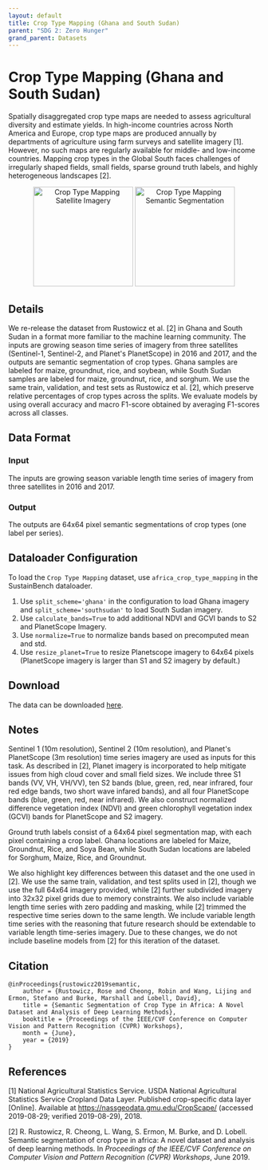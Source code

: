 ```yaml
---
layout: default
title: Crop Type Mapping (Ghana and South Sudan)
parent: "SDG 2: Zero Hunger"
grand_parent: Datasets
---
```


# Crop Type Mapping (Ghana and South Sudan)

Spatially disaggregated crop type maps are needed to assess agricultural diversity and estimate yields. In high-income countries across North America and Europe, crop type maps are produced annually by departments of agriculture using farm surveys and satellite imagery [1]. However, no such maps are regularly available for middle- and low-income countries. Mapping crop types in the Global South faces challenges of irregularly shaped fields, small fields, sparse ground truth labels, and highly heterogeneous landscapes [2].

<p style="text-align: center">
    <img src="{{ site.baseurl }}/assets/images/africa-croptype1.png" width="200" title="Crop Type Mapping Satellite Imagery">
    <img src="{{ site.baseurl }}/assets/images/africa-croptype-truth.png" width="200" title="Crop Type Mapping Semantic Segmentation">
</p>

## Details

We re-release the dataset from Rustowicz et al. [2] in Ghana and South Sudan in a format more familiar to the machine learning community. The inputs are growing season time series of imagery from three satellites (Sentinel-1, Sentinel-2, and Planet's PlanetScope) in 2016 and 2017, and the outputs are semantic segmentation of crop types. Ghana samples are labeled for maize, groundnut, rice, and soybean, while South Sudan samples are labeled for maize, groundnut, rice, and sorghum. We use the same train, validation, and test sets as Rustowicz et al. [2], which preserve relative percentages of crop types across the splits. We evaluate models by using overall accuracy and macro F1-score obtained by averaging F1-scores across all classes.

## Data Format
### Input
The inputs are growing season variable length time series of imagery from three satellites in 2016 and 2017.
### Output
The outputs are 64x64 pixel semantic segmentations of crop types (one label per series).

## Dataloader Configuration
To load the ``Crop Type Mapping`` dataset, use ``africa_crop_type_mapping`` in the SustainBench dataloader.
1. Use ``split_scheme='ghana'`` in the configuration to load Ghana imagery and ``split_scheme='southsudan'`` to load South Sudan imagery.
2. Use ``calculate_bands=True`` to add additional NDVI and GCVI bands to S2 and PlanetScope Imagery.
3. Use ``normalize=True`` to normalize bands based on precomputed mean and std.
4. Use ``resize_planet=True`` to resize Planetscope imagery to 64x64 pixels (PlanetScope imagery is larger than S1 and S2 imagery by default.)

## Download
The data can be downloaded [here](https://drive.google.com/drive/folders/1WhVObtFOzYFiXBsbbrEGy1DUtv7ov7wF).

## Notes

Sentinel 1 (10m resolution), Sentinel 2 (10m resolution), and Planet's PlanetScope (3m resolution) time series imagery are used as inputs for this task. As described in [2], Planet imagery is incorporated to help mitigate issues from high cloud cover and small field sizes. We include three S1 bands (VV, VH, VH/VV), ten S2 bands (blue, green, red, near infrared, four red edge bands, two short wave infared bands), and all four PlanetScope bands (blue, green, red, near infrared). We also construct normalized difference vegetation index (NDVI) and green chlorophyll vegetation index (GCVI) bands for PlanetScope and S2 imagery.

Ground truth labels consist of a 64x64 pixel segmentation map, with each pixel containing a crop label. Ghana locations are labeled for Maize, Groundnut, Rice, and Soya Bean, while South Sudan locations are labeled for Sorghum, Maize, Rice, and Groundnut.

We also highlight key differences between this dataset and the one used in [2]. We use the same train, validation, and test splits used in [2], though we use the full 64x64 imagery provided, while [2] further subdivided imagery into 32x32 pixel grids due to memory constraints. We also include variable length time series with zero padding and masking, while [2] trimmed the respective time series down to the same length. We include variable length time series with the reasoning that future research should be extendable to variable length time-series imagery. Due to these changes, we do not include baseline models from [2] for this iteration of the dataset.

## Citation
```
@inProceedings{rustowicz2019semantic,
	author = {Rustowicz, Rose and Cheong, Robin and Wang, Lijing and Ermon, Stefano and Burke, Marshall and Lobell, David},
	title = {Semantic Segmentation of Crop Type in Africa: A Novel Dataset and Analysis of Deep Learning Methods},
	booktitle = {Proceedings of the IEEE/CVF Conference on Computer Vision and Pattern Recognition (CVPR) Workshops},
	month = {June},
	year = {2019}
}
```

## References
[1] National Agricultural Statistics Service. USDA National Agricultural Statistics Service Cropland Data Layer. Published crop-specific data layer  [Online]. Available at https://nassgeodata.gmu.edu/CropScape/ (accessed 2019-08-29; verified 2019-08-29), 2018.

[2] R. Rustowicz, R. Cheong, L. Wang, S. Ermon, M. Burke, and D. Lobell. Semantic segmentation of crop type in africa: A novel dataset and analysis of deep learning methods. In *Proceedings of the IEEE/CVF Conference on Computer Vision and Pattern Recognition (CVPR) Workshops*, June 2019.

